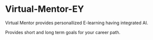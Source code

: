 # Virtual-Mentor-EY

Virtual Mentor provides personallized E-learning having integrated AI.

Provides short and long term goals for your career path.